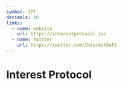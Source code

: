 ```yaml
---
symbol: IPT
decimals: 18
links:
  - name: website
    url: https://interestprotocol.io/
  - name: twitter
    url: https://twitter.com/InterestDeFi
---
```


# Interest Protocol

